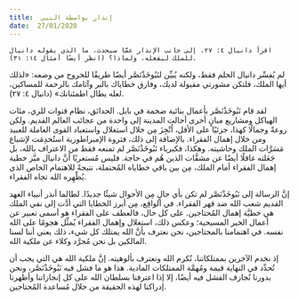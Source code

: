 ```yaml
---
title:  إنذار بواسطة النبي
date:  27/01/2020
---
```


`اقرأ دانيال ٤: ٢٧. إلى جانب الإنذار عمَّا سيحدث، ما الذي يقوله دانيال للملك ليفعله، ولماذا؟ (انظر أيضًا أمثال ١٤: ٣١).`

لم يُفسِّر دانيال الحلم فقط، ولكنه يُبيِّن لنَبُوخَذْنَصَّر أيضًا طريقًا للخروج من وضعه: «لذلك أيها الملك، فلتكن مشورتي مقبولة لديك، وفارق خطاياك بالبر وآثامك بالرحمة للمساكين، لعله يطال اطمئنانك» (دانيال ٤: ٢٧).

لقد قام نَبُوخَذْنَصَّر بأعمال بنائية ضخمة في بابل. الحدائق، نظام قنوات للري، مئات الهياكل ومشاريع مبانٍ أخرى أحالت المدينة إلى واحدة من عجائب العالم القديم. ولكن روعةً وجمالًا كهذا، جزئيًا على الأقل، اُنْجِزَ مِن خلال استغلال واستعباد القوى العاملة للعبيد ومن خلال إهمال الفقراء. بالإضافة إلى ذلك، فثروة الإمبراطورية استُخدِمَت لإشباع مَسَرَّات الملك وحاشيته. وهكذا، فكبرياء نَبُوخَذْنَصَّر لم تمنعه فقط من الاعتراف بالله، بل جَعَلته غافلًا أيضًا عن مشقَّات الذين هُم في حاجة. فليس مُستغربًا أنَّ دانيال ميَّز خطية إهمال الفقراء أمام الملك، مِن بين باقي خطاياه المُحتملة، نتيجةً للاهتمام الخاص الذي يُظْهِره الله تجاه الفقراء.

إنَّ الرسالة إلى نَبُوخَذْنَصَّر لم تكن بأي حالٍ مِن الأحوال شيئًا جديدًا. لطالما أنذر أنبياء العهد القديم شعب الله ضد قهر الفقراء. في الواقِع، مِن أبرز الخطايا التي أدَّت إلى نفي الملك هي خطيَّة إهمال المُحتاجين. على كل حال، فالعطف على الفقراء هو أسمى تعبير عن أعمال الخير المسيحية؛ وعكس ذلك، استغلال وإهمال الفقراء يُمثِّل هجومًا على الله نفسه. في اهتمامنا بالمحتاجين، نحن نعترف بأنَّ الله يمتلك كل شيء، ذلك يعني أننا لسنا المالكين بل نحن مُجرَّد وكلاء عن ملكية الله.

إذ نخدم الآخرين بممتلكاتنا، نُكرم الله ونعترف بألوهيته. إنَّ ملكية الله هي التي يجب أن تُحدِّد في النهاية قيمة ومُهمَّة الممتلكات المادية. هذا هو ما فشل فيه نَبُوخَذْنَصَّر، ونحن بدورنا نُجازف الفشل فيه أيضًا، إلا إذا اعترفنا بسلطان الله على كل إنجازاتنا وأظهرنا إدراكنا لهذه الحقيقة من خلال مُساعدة المُحتاجين.